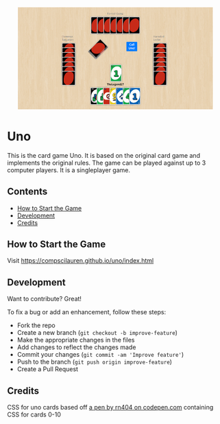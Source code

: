 <h1 align="center">
  <a href="https://www.unorules.com/">
  <img width="455" src="https://github.com/compscilauren/uno/blob/master/uno_cover.png" alt="Uno"></a>
</h1>

# Uno

This is the card game Uno. It is based on the original card game and implements the original rules. The game can be played against up to 3 computer players. It is a singleplayer game.

## Contents

- [How to Start the Game](#how-to-start-the-game)
- [Development](#development)
- [Credits](#credits)

## How to Start the Game

Visit https://compscilauren.github.io/uno/index.html

## Development

Want to contribute? Great!

To fix a bug or add an enhancement, follow these steps:

- Fork the repo
- Create a new branch (`git checkout -b improve-feature`)
- Make the appropriate changes in the files
- Add changes to reflect the changes made
- Commit your changes (`git commit -am 'Improve feature'`)
- Push to the branch (`git push origin improve-feature`)
- Create a Pull Request

## Credits

CSS for uno cards based off [a pen by rn404 on codepen.com](https://codepen.io/rn404/pen/mEpiG) containing CSS for cards 0-10
